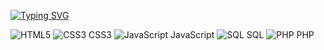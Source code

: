 [![Typing SVG](https://readme-typing-svg.demolab.com?font=Fira+Code&pause=1000&color=2600F7&background=FFFFFF00&width=435&lines=Hello+%F0%9F%91%8B%F0%9F%8F%BC%2C+I'm+ThomasDlv0)](https://git.io/typing-svg)

![HTML5](https://upload.wikimedia.org/wikipedia/commons/6/61/HTML5_logo_and_wordmark.svg)
![CSS3](https://upload.wikimedia.org/wikipedia/commons/6/62/CSS3_logo.svg) CSS3
![JavaScript](https://upload.wikimedia.org/wikipedia/commons/6/6a/JavaScript-logo.png) JavaScript
![SQL](https://upload.wikimedia.org/wikipedia/en/thumb/6/62/MySQL.svg/1200px-MySQL.svg.png) SQL
![PHP](https://upload.wikimedia.org/wikipedia/commons/2/27/PHP-logo.svg) PHP



<!--
**ThomasDlv0/ThomasDlv0** is a ✨ _special_ ✨ repository because its `README.md` (this file) appears on your GitHub profile.

Here are some ideas to get you started:

- 🔭 I’m currently working on ...
- 🌱 I’m currently learning ...
- 👯 I’m looking to collaborate on ...
- 🤔 I’m looking for help with ...
- 💬 Ask me about ...
- 📫 How to reach me: ...
- 😄 Pronouns: ...
- ⚡ Fun fact: ...
-->
